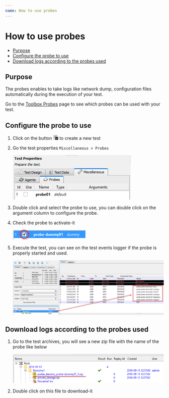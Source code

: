 ```yaml
---
name: How to use probes
---
```


# How to use probes

* [Purpose](howto_probes#purpose)
* [Configure the probe to use](howto_probes#configure-the-probe-to-use)
* [Download logs according to the probes used](howto_probes#download-logs-according-to-the-probes-used)

## Purpose

The probes enables to take logs like network dump, configuration files automatically during the execution of your test.

Go to the [Toolbox Probes](http://documentations.extensivetesting.org/docs/extensions/toolbox_probes) page to see which probes can be used with your test.

## Configure the probe to use

1. Click on the button ![](/docs/images/client_new_tux.png) to create a new test

2. Go the test properties `Miscellaneous > Probes`

    ![](/docs/images/probe_tab.png)

3. Double click and select the probe to use, you can double click on the argument column to configure the probe.

4. Check the probe to activate-it

    ![](/docs/images/probe_activate.png)

5. Execute the test, you can see on the test events logger if the probe is properly started and used.

    ![](/docs/images/probe_starting.png)


## Download logs according to the probes used

1. Go to the test archives, you will see a new zip file with the name of the probe like below

    ![](/docs/images/probe_test_archives.png)

2. Double click on this file to download-it






 

